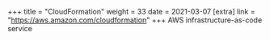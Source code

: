 +++
title = "CloudFormation"
weight = 33
date = 2021-03-07
[extra]
link = "https://aws.amazon.com/cloudformation"
+++
AWS infrastructure-as-code service

